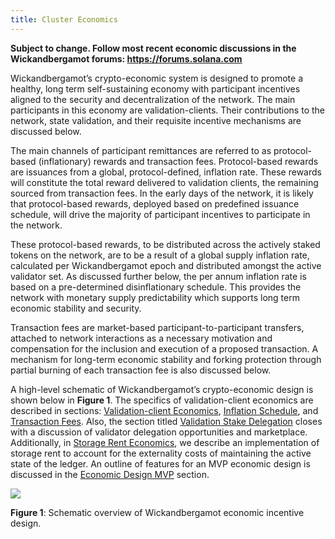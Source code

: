 ```yaml
---
title: Cluster Economics
---
```


**Subject to change. Follow most recent economic discussions in the Wickandbergamot forums: https://forums.solana.com**

Wickandbergamot’s crypto-economic system is designed to promote a healthy, long term self-sustaining economy with participant incentives aligned to the security and decentralization of the network. The main participants in this economy are validation-clients. Their contributions to the network, state validation, and their requisite incentive mechanisms are discussed below.

The main channels of participant remittances are referred to as protocol-based (inflationary) rewards and transaction fees. Protocol-based rewards are issuances from a global, protocol-defined, inflation rate. These rewards will constitute the total reward delivered to validation clients, the remaining sourced from transaction fees. In the early days of the network, it is likely that protocol-based rewards, deployed based on predefined issuance schedule, will drive the majority of participant incentives to participate in the network.

These protocol-based rewards, to be distributed across the actively staked tokens on the network, are to be a result of a global supply inflation rate, calculated per Wickandbergamot epoch and distributed amongst the active validator set. As discussed further below, the per annum inflation rate is based on a pre-determined disinflationary schedule. This provides the network with monetary supply predictability which supports long term economic stability and security.

Transaction fees are market-based participant-to-participant transfers, attached to network interactions as a necessary motivation and compensation for the inclusion and execution of a proposed transaction. A mechanism for long-term economic stability and forking protection through partial burning of each transaction fee is also discussed below.

A high-level schematic of Wickandbergamot’s crypto-economic design is shown below in **Figure 1**. The specifics of validation-client economics are described in sections: [Validation-client Economics](ed_validation_client_economics/ed_vce_overview.md), [Inflation Schedule](ed_validation_client_economics/ed_vce_state_validation_protocol_based_rewards.md), and [Transaction Fees](ed_validation_client_economics/ed_vce_state_validation_transaction_fees.md). Also, the section titled [Validation Stake Delegation](ed_validation_client_economics/ed_vce_validation_stake_delegation.md) closes with a discussion of validator delegation opportunities and marketplace. Additionally, in [Storage Rent Economics](ed_storage_rent_economics.md), we describe an implementation of storage rent to account for the externality costs of maintaining the active state of the ledger. An outline of features for an MVP economic design is discussed in the [Economic Design MVP](ed_mvp.md) section.

![](/img/economic_design_infl_230719.png)

**Figure 1**: Schematic overview of Wickandbergamot economic incentive design.
